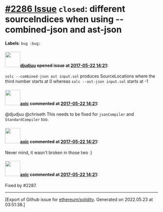 # [\#2286 Issue](https://github.com/ethereum/solidity/issues/2286) `closed`: different sourceIndices when using --combined-json and ast-json
**Labels**: `bug :bug:`


#### <img src="https://avatars.githubusercontent.com/u/9882716?v=4" width="50">[djudjuu](https://github.com/djudjuu) opened issue at [2017-05-22 14:21](https://github.com/ethereum/solidity/issues/2286):

`solc --combined-json ast input.sol` produces SourceLocations where the third number starts at 0 whereas `solc --ast-json input.sol` starts at -1 

#### <img src="https://avatars.githubusercontent.com/u/20340?v=4" width="50">[axic](https://github.com/axic) commented at [2017-05-22 14:21](https://github.com/ethereum/solidity/issues/2286#issuecomment-303164230):

@djudjuu @chriseth This needs to be fixed for `jsonCompiler` and `StandardCompiler` too.

#### <img src="https://avatars.githubusercontent.com/u/20340?v=4" width="50">[axic](https://github.com/axic) commented at [2017-05-22 14:21](https://github.com/ethereum/solidity/issues/2286#issuecomment-303347546):

Never mind, it wasn't broken in those two :)

#### <img src="https://avatars.githubusercontent.com/u/20340?v=4" width="50">[axic](https://github.com/axic) commented at [2017-05-22 14:21](https://github.com/ethereum/solidity/issues/2286#issuecomment-311318695):

Fixed by #2287.


-------------------------------------------------------------------------------



[Export of Github issue for [ethereum/solidity](https://github.com/ethereum/solidity). Generated on 2022.05.23 at 03:51:38.]
